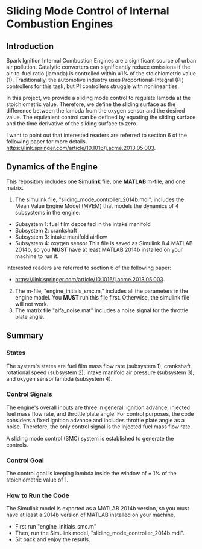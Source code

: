 # Sliding Mode Control of Internal Combustion Engines

## Introduction  
Spark Ignition Internal Combustion Engines are a significant source of urban air pollution. 
Catalytic converters can significantly reduce emissions if the air-to-fuel ratio (lambda) is controlled within ±1% of the stoichiometric value (1). 
Traditionally, the automotive industry uses Proportional-Integral (PI) controllers for this task, but PI controllers struggle with nonlinearities.

In this project, we provide a sliding mode control to regulate lambda at the stoichiometric value. 
Therefore, we define the sliding surface as the difference between the lambda from the oxygen sensor and the desired value. 
The equivalent control can be defined by equating the sliding surface and the time derivative of the sliding surface to zero. 

I want to point out that interested readers are referred to section 6 of the following paper for more details. 
https://link.springer.com/article/10.1016/j.acme.2013.05.003.


## **Dynamics of the Engine** 
This repository includes one **Simulink** file, one **MATLAB** m-file, and one matrix. 

1. The simulink file, "sliding_mode_controller_2014b.mdl", includes the Mean Value Engine Model (MVEM) that models the dynamics of 4 subsystems in the engine: 
- Subsystem 1: fuel film deposited in the intake manifold 
- Subsystem 2: crankshaft
- Subsystem 3: intake manifold airflow 
- Subsystem 4: oxygen sensor
This file is saved as Simulink 8.4 MATLAB 2014b, so you **MUST** have at least MATLAB 2014b installed on your machine to run it.
 
Interested readers are referred to section 6 of the following paper: 
- https://link.springer.com/article/10.1016/j.acme.2013.05.003.

2. The m-file, "engine_initials_smc.m," includes all the parameters in the engine model. You **MUST** run this file first. Otherwise, the simulink file will not work.
3. The matrix file "alfa_noise.mat" includes a noise signal for the throttle plate angle. 
 
## Summary    
### States 
The system's states are fuel film mass flow rate (subsystem 1), crankshaft rotational speed (subsystem 2), intake manifold air pressure (subsystem 3), and oxygen sensor lambda (subsystem 4). 
### Control Signals
The engine's overall inputs are three in general: ignition advance, injected fuel mass flow rate, and throttle plate angle. For control purposes, the code considers a fixed ignition advance and includes throttle plate angle as a noise. 
Therefore, the only control signal is the injected fuel mass flow rate. 

A sliding mode control (SMC) system is established to generate the controls.

### Control Goal 
The control goal is keeping lambda inside the window of ± 1% of the stoichiometric value of 1. 

### **How to Run the Code** 
The Simulink model is exported as a MATLAB 2014b version, so you must have at least a 2014b version of MATLAB installed on your machine. 
- First run "engine_initials_smc.m"
- Then, run the Simulink model, "sliding_mode_controller_2014b.mdl".
- Sit back and enjoy the resutls. 
